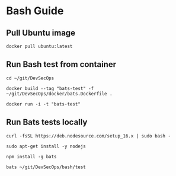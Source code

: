 # Bash Guide

## Pull Ubuntu image
```
docker pull ubuntu:latest
```

## Run Bash test from container
```
cd ~/git/DevSecOps

docker build --tag "bats-test" -f ~/git/DevSecOps/docker/bats.Dockerfile .

docker run -i -t "bats-test"
```

## Run Bats tests locally
```
curl -fsSL https://deb.nodesource.com/setup_16.x | sudo bash -

sudo apt-get install -y nodejs

npm install -g bats
   
bats ~/git/DevSecOps/bash/test
```